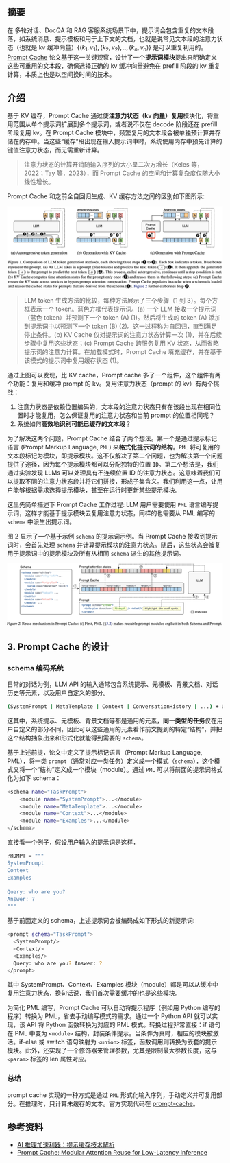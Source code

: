 
## 摘要

在 多轮对话、DocQA 和 RAG 客服系统场景下中，提示词会包含重复的文本段落，如系统消息、提示模板和用于上下文的文档，也就是说常见文本段的注意力状态（也就是 kv 缓冲向量）$\{(k_1,v_1), (k_2,v_2),..,(k_n,v_n)\}$ 是可以重复利用的。[Prompt Cache](https://arxiv.org/abs/2311.04934) 论文基于这一关键观察，设计了一个**提示词模块**提出来明确定义这些可重用的文本段，确保选择正确的 kv 缓冲向量避免在 prefill 阶段的 kv 重复计算，本质上也是以空间换时间的技术。

## 介绍

基于 KV 缓存，Prompt Cache 通过使**注意力状态（kv 向量）复用**模块化，将重用范围从单个提示词扩展到多个提示词，或者说不仅在 decode 阶段还在 prefill 阶段复用 kv。在 Prompt Cache 模块中，频繁复用的文本段会被单独预计算并存储在内存中。当这些“缓存”段出现在输入提示词中时，系统使用内存中预先计算的键值注意力状态，而无需重新计算。
> 注意力状态的计算开销随输入序列的大小呈二次方增长（Keles 等，2022；Tay 等，2023），而 Prompt Cache 的空间和计算复杂度仅随大小线性增长。

Prompt Cache 和之前全自回归生成、KV 缓存方法之间的区别如下图所示:

![prompt_cache_figure1](../images/prompt_cache/prompt_cache_figure1.png)

> LLM token 生成方法的比较，每种方法展示了三个步骤（1 到 3）。每个方框表示一个 token。蓝色方框代表提示词。(a) 一个 LLM 接收一个提示词（蓝色 token）并预测下一个 token (A) (1)。然后将生成的 token (A) 添加到提示词中以预测下一个 token (B) (2)。这一过程称为自回归，直到满足停止条件。(b) KV Cache 仅对提示词的注意力状态计算一次 (1)，并在后续步骤中复用这些状态；(c) Prompt Cache 跨服务复用 KV 状态，从而省略提示词的注意力计算。在加载模式时，Prompt Cache 填充缓存，并在基于该模式的提示词中复用缓存状态 (1)。

通过上图可以发现，比 KV cache，Prompt cache 多了一个组件，这个组件有两个功能：复用和缓冲 prompt 的 kv。复用注意力状态（prompt 的 kv）有两个挑战：
1. 注意力状态是依赖位置编码的，文本段的注意力状态只有在该段出现在相同位置时才能复用，怎么保证复用的注意力状态和当前 prompt 的位置相同呢？
2. 系统如何**高效地识别可能已缓存的文本段**？

为了解决这两个问题，Prompt Cache 结合了两个想法。第一个是通过提示标记语言 (Prompt Markup Language, `PML`) 来**格式化提示词的结构**。`PML` 将可复用的文本段标记为模块，即提示模块。这不仅解决了第二个问题，也为解决第一个问题提供了途径，因为每个提示模块都可以分配独特的位置 `ID`。第二个想法是，我们通过实验发现 LLMs 可以处理具有不连续位置 ID 的注意力状态。这意味着我们可以提取不同的注意力状态段并将它们拼接，形成子集含义。我们利用这一点，让用户能够根据需求选择提示模块，甚至在运行时更新某些提示模块。

这里先简单描述下 Prompt Cache 工作过程: LLM 用户需要使用 `PML` 语言编写提示词，这样才能基于提示模块去复用注意力状态，同样的也需要从 PML 编写的 `schema` 中派生出提示词。

图 2 显示了一个基于示例 `schema` 的提示词示例。当 Prompt Cache 接收到提示词时，会首先处理 `schema` 并计算提示模块的注意力状态。随后，这些状态会被复用于提示词中的提示模块及所有从相同 `schema` 派生的其他提示词。

![prompt_cache_figure2](../images/prompt_cache/prompt_cache_figure2.png)

## 3. Prompt Cache 的设计

### schema 编码系统

日常的对话为例，LLM API 的输入通常包含系统提示、元模板、背景文档、对话历史等元素，以及用户自定义的部分。

```bash
(SystemPrompt | MetaTemplate | Context | ConversationHistory | ...) + UserPrompt
```

这其中，系统提示、元模板、背景文档等都是通用的元素，**同一类型的任务**仅在用户自定义的部分不同，因此可以这些通用的元素看作前文提到的特定“结构”，并把这个结构抽象出来和形式化就能得到需要的 `schema`。

基于上述前提，论文中定义了提示标记语言（Prompt Markup Language, PML），将一类 `prompt`（通常对应一类任务）定义成一个模式（`schema`），这个模式又将一个“结构”定义成一个模块（module）。通过 `PML` 可以将前面的提示词格式化为如下 schema：

```bash
<schema name="TaskPrompt">
    <module name="SystemPrompt">...</module>
    <module name="MetaTemplate">...</module>
    <module name="Context">...</module>
    <module name="Examples">...</module>
</schema>
```

直接看一个例子，假设用户输入的提示词是这样，

```bash
PROMPT = """
SystemPrompt
Context
Examples

Query: who are you?
Answer: ?
"""
```

基于前面定义的 schema，上述提示词会被编码成如下形式的新提示词:

```bash
<prompt schema="TaskPrompt">
  <SystemPrompt/>
  <Context/>
  <Examples/>
  Query: who are you? Answer: ?
</prompt>
```

其中 SystemPrompt、Context、Examples 模块（module）都是可以从缓冲中复用注意力状态，换句话说，我们首次需要缓冲的也是这些模块。

为简化 PML 编写，Prompt Cache 可以自动将提示程序（例如用 Python 编写的程序）转换为 PML，省去手动编写模式的需求。通过一个 Python API 就可以实现，该 API 将 Python 函数转换为对应的 PML 模式。转换过程非常直接：if 语句在 PML 中变为 `<module>` 结构，封装条件提示。当条件为真时，相应的模块被激活。if-else 或 switch 语句映射为 `<union>` 标签，函数调用则转换为嵌套的提示模块。此外，还实现了一个修饰器来管理参数，尤其是限制最大参数长度，这与 `<param>` 标签的 len 属性对应。

### 总结

prompt cache 实现的一种方式是通过 `PML` 形式化输入序列，手动定义并可复用部分。在推理时，只计算未缓存的文本。官方实现代码在 [prompt-cache](https://github.com/yale-sys/prompt-cache)。

## 参考资料

- [AI 推理加速利器：提示缓存技术解析](https://www.ultrasev.com/blog/2024/prompt-cache-0815)
- [Prompt Cache: Modular Attention Reuse for Low-Latency Inference](https://arxiv.org/abs/2311.04934)